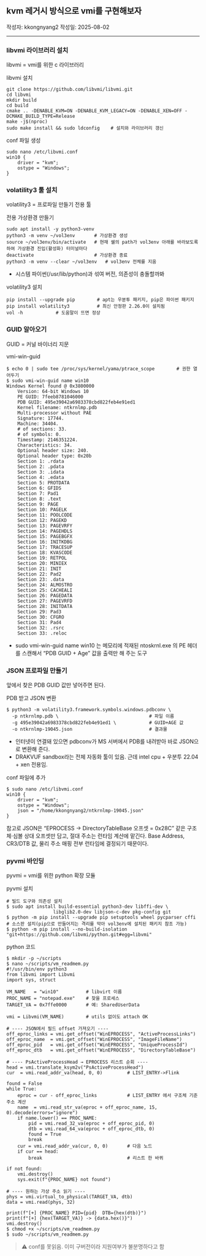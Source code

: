## kvm 레거시 방식으로 vmi를 구현해보자

작성자: kkongnyang2 작성일: 2025-08-02

---

### libvmi 라이브러리 설치

libvmi = vmi를 위한 c 라이브러리

libvmi 설치
```
git clone https://github.com/libvmi/libvmi.git
cd libvmi
mkdir build
cd build
cmake .. -DENABLE_KVM=ON -DENABLE_KVM_LEGACY=ON -DENABLE_XEN=OFF -DCMAKE_BUILD_TYPE=Release
make -j$(nproc)
sudo make install && sudo ldconfig    # 설치와 라이브러리 갱신
```

conf 파일 생성
```
sudo nano /etc/libvmi.conf
win10 {
    driver = "kvm";
    ostype = "Windows";
}
```

### volatility3 툴 설치

volatility3 = 프로파일 만들기 전용 툴

전용 가상환경 만들기
```
sudo apt install -y python3-venv
python3 -m venv ~/vol3env       # 가상환경 생성
source ~/vol3env/bin/activate   # 현재 쉘의 path가 vol3env 아래를 바라보도록 하여 가상환경 진입(활성화) 터미널마다
deactivate                      # 가상환경 종료
python3 -m venv --clear ~/vol3env   # vol3env 전체를 지움
```
* 시스템 파이썬(/usr/lib/python)과 섞여 버전, 의존성이 충돌할까봐

volatility3 설치
```
pip install --upgrade pip        # apt는 우분투 패키지, pip은 파이썬 패키지
pip install volatility3          # 최신 안정판 2.26.0이 설치됨
vol -h            # 도움말이 뜨면 정상
```

### GUID 알아오기

GUID = 커널 바이너리 지문

vmi-win-guid
```
$ echo 0 | sudo tee /proc/sys/kernel/yama/ptrace_scope        # 권한 열어두기
$ sudo vmi-win-guid name win10
Windows Kernel found @ 0x3800000
	Version: 64-bit Windows 10
	PE GUID: 7feeb8781046000
	PDB GUID: 495e39042a6983378cbd822feb4e91ed1
	Kernel filename: ntkrnlmp.pdb
	Multi-processor without PAE
	Signature: 17744.
	Machine: 34404.
	# of sections: 33.
	# of symbols: 0.
	Timestamp: 2146351224.
	Characteristics: 34.
	Optional header size: 240.
	Optional header type: 0x20b
	Section 1: .rdata
	Section 2: .pdata
	Section 3: .idata
	Section 4: .edata
	Section 5: PROTDATA
	Section 6: GFIDS
	Section 7: Pad1
	Section 8: .text
	Section 9: PAGE
	Section 10: PAGELK
	Section 11: POOLCODE
	Section 12: PAGEKD
	Section 13: PAGEVRFY
	Section 14: PAGEHDLS
	Section 15: PAGEBGFX
	Section 16: INITKDBG
	Section 17: TRACESUP
	Section 18: KVASCODE
	Section 19: RETPOL
	Section 20: MINIEX
	Section 21: INIT
	Section 22: Pad2
	Section 23: .data
	Section 24: ALMOSTRO
	Section 25: CACHEALI
	Section 26: PAGEDATA
	Section 27: PAGEVRFD
	Section 28: INITDATA
	Section 29: Pad3
	Section 30: CFGRO
	Section 31: Pad4
	Section 32: .rsrc
	Section 33: .reloc
```
* sudo vmi-win-guid name win10 는 메모리에 적재된 ntoskrnl.exe 의 PE 헤더를 스캔해서 “PDB GUID + Age” 값을 출력만 해 주는 도구

### JSON 프로파일 만들기

앞에서 찾은 PDB GUID 값만 넣어주면 된다.

PDB 받고 JSON 변환
```
$ python3 -m volatility3.framework.symbols.windows.pdbconv \
  -p ntkrnlmp.pdb \                                 # 파일 이름
  -g 495e39042a6983378cbd822feb4e91ed1 \            # GUID+AGE 값
  -o ntkrnlmp-19045.json                            # 결과물
```
* 인터넷이 연결돼 있으면 pdbconv가 MS 서버에서 PDB를 내려받아 바로 JSON으로 변환해 준다.
* DRAKVUF sandbox라는 전체 자동화 툴이 있음. 근데 intel cpu + 우분투 22.04 + xen 전용임.

conf 파일에 추가
```
$ sudo nano /etc/libvmi.conf
win10 {
    driver = "kvm";
    ostype = "Windows";
    json = "/home/kkongnyang2/ntkrnlmp-19045.json"
}
```

참고로 JSON은 “EPROCESS -> DirectoryTableBase 오프셋 = 0x28C” 같은 구조체·심볼 상대 오프셋만 담고, 절대 주소는 런타임 계산에 맡긴다. Base Address, CR3/DTB 값, 물리 주소 매핑 전부 런타임에 결정되기 때문이다.

### pyvmi 바인딩

pyvmi = vmi를 위한 python 확장 모듈

pyvmi 설치
```
# 빌드 도구와 의존성 설치
$ sudo apt install build-essential python3-dev libffi-dev \
                 libglib2.0-dev libjson-c-dev pkg-config git
$ python -m pip install --upgrade pip setuptools wheel pycparser cffi
# 소스판 설치(pip으로 만들어지는 격리를 막아 vol3env에 설치된 패키지 참조 가능)
$ python -m pip install --no-build-isolation "git+https://github.com/libvmi/python.git#egg=libvmi"
```

python 코드
```
$ mkdir -p ~/scripts
$ nano ~/scripts/vm_readmem.py
#!/usr/bin/env python3
from libvmi import Libvmi
import sys, struct

VM_NAME   = "win10"          # libvirt 이름
PROC_NAME = "notepad.exe"    # 찾을 프로세스
TARGET_VA = 0x7ffe0000       # 예: SharedUserData

vmi = Libvmi(VM_NAME)        # utils 없이도 attach OK

# ---- JSON에서 필드 offset 가져오기 ----
off_eproc_links = vmi.get_offset("WinEPROCESS", "ActiveProcessLinks")
off_eproc_name  = vmi.get_offset("WinEPROCESS", "ImageFileName")
off_eproc_pid   = vmi.get_offset("WinEPROCESS", "UniqueProcessId")
off_eproc_dtb   = vmi.get_offset("WinEPROCESS", "DirectoryTableBase")

# ---- PsActiveProcessHead → EPROCESS 리스트 순회 ----
head = vmi.translate_ksym2v("PsActiveProcessHead")
cur  = vmi.read_addr_va(head, 0, 0)         # LIST_ENTRY->Flink

found = False
while True:
    eproc = cur - off_eproc_links           # LIST_ENTRY 에서 구조체 기준 주소 계산
    name  = vmi.read_str_va(eproc + off_eproc_name, 15, 0).decode(errors="ignore")
    if name.lower() == PROC_NAME:
        pid = vmi.read_32_va(eproc + off_eproc_pid, 0)
        dtb = vmi.read_64_va(eproc + off_eproc_dtb, 0)
        found = True
        break
    cur = vmi.read_addr_va(cur, 0, 0)       # 다음 노드
    if cur == head:
        break                               # 리스트 한 바퀴

if not found:
    vmi.destroy()
    sys.exit(f"{PROC_NAME} not found")

# ---- 원하는 가상 주소 읽기 ----
phys = vmi.virtual_to_physical(TARGET_VA, dtb)
data = vmi.read(phys, 32)

print(f"[+] {PROC_NAME} PID={pid}  DTB={hex(dtb)}")
print(f"[+] {hex(TARGET_VA)} -> {data.hex()}")
vmi.destroy()
$ chmod +x ~/scripts/vm_readmem.py
$ sudo ~/scripts/vm_readmem.py
```

> ⚠️ conf를 못읽음. 이미 구버전이라 지원여부가 불분명하다고 함